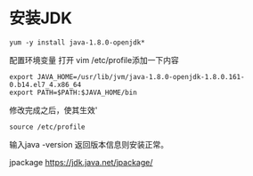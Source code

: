 # 安装JDK
```
yum -y install java-1.8.0-openjdk*
```
配置环境变量 打开 vim /etc/profile添加一下内容
```
export JAVA_HOME=/usr/lib/jvm/java-1.8.0-openjdk-1.8.0.161-0.b14.el7_4.x86_64
export PATH=$PATH:$JAVA_HOME/bin
```
修改完成之后，使其生效'
```
source /etc/profile
```
输入java -version 返回版本信息则安装正常。


jpackage
https://jdk.java.net/jpackage/